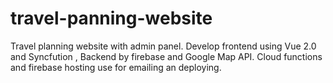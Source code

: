 # travel-panning-website
Travel planning website with admin panel. Develop frontend using Vue 2.0 and Syncfution , Backend by firebase and Google Map API. Cloud functions and firebase hosting use for emailing an deploying.
